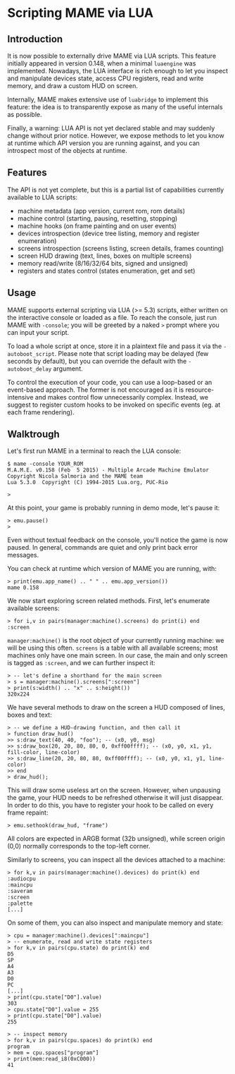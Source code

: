 # Scripting MAME via LUA

## Introduction

It is now possible to externally drive MAME via LUA scripts. 
This feature initially appeared in version 0.148, when a minimal `luaengine`
was implemented. Nowadays, the LUA interface is rich enough
to let you inspect and manipulate devices state, access CPU 
registers, read and write memory, and draw a custom HUD on screen.

Internally, MAME makes extensive use of `luabridge` to implement
this feature: the idea is to transparently expose as many of 
the useful internals as possible.

Finally, a warning: LUA API is not yet declared stable and may 
suddenly change without prior notice.
However, we expose methods to let you know at runtime which API 
version you are running against, and you can introspect most of the
objects at runtime.

## Features

The API is not yet complete, but this is a partial list of capabilities
currently available to LUA scripts:

 * machine metadata (app version, current rom, rom details)
 * machine control (starting, pausing, resetting, stopping)
 * machine hooks (on frame painting and on user events)
 * devices introspection (device tree listing, memory and register enumeration)
 * screens introspection (screens listing, screen details, frames counting)
 * screen HUD drawing (text, lines, boxes on multiple screens)
 * memory read/write (8/16/32/64 bits, signed and unsigned)
 * registers and states control (states enumeration, get and set)

## Usage

MAME supports external scripting via LUA (>= 5.3) scripts, either
written on the interactive console or loaded as a file.
To reach the console, just run MAME with `-console`; you will be
greeted by a naked `>` prompt where you can input your script.

To load a whole script at once, store it in a plaintext file and
pass it via the `-autoboot_script`. Please note that script 
loading may be delayed (few seconds by default), but you can
override the default with the `-autoboot_delay` argument.

To control the execution of your code, you can use a loop-based or
an event-based approach. The former is not encouraged as it is
resource-intensive and makes control flow unnecessarily complex.
Instead, we suggest to register custom hooks to be invoked on specific
events (eg. at each frame rendering).

## Walktrough

Let's first run MAME in a terminal to reach the LUA console:
```
$ mame -console YOUR_ROM
M.A.M.E. v0.158 (Feb  5 2015) - Multiple Arcade Machine Emulator
Copyright Nicola Salmoria and the MAME team
Lua 5.3.0  Copyright (C) 1994-2015 Lua.org, PUC-Rio

> 
```

At this point, your game is probably running in demo mode, let's pause it:
```
> emu.pause()
>
```
Even without textual feedback on the console, you'll notice the game is now paused.
In general, commands are quiet and only print back error messages.

You can check at runtime which version of MAME you are running, with:
```
> print(emu.app_name() .. " " .. emu.app_version())
mame 0.158
```

We now start exploring screen related methods. First, let's enumerate available screens:
```
> for i,v in pairs(manager:machine().screens) do print(i) end
:screen
```

`manager:machine()` is the root object of your currently running machine:
we will be using this often. `screens` is a table with all available screens;
most machines only have one main screen.
In our case, the main and only screen is tagged as `:screen`, and we can further
inspect it:
```
> -- let's define a shorthand for the main screen
> s = manager:machine().screens[":screen"]
> print(s:width() .. "x" .. s:height())
320x224
```

We have several methods to draw on the screen a HUD composed of lines, boxes and text:
```
> -- we define a HUD-drawing function, and then call it
> function draw_hud()
>> s:draw_text(40, 40, "foo"); -- (x0, y0, msg)
>> s:draw_box(20, 20, 80, 80, 0, 0xff00ffff); -- (x0, y0, x1, y1, fill-color, line-color)
>> s:draw_line(20, 20, 80, 80, 0xff00ffff); -- (x0, y0, x1, y1, line-color)
>> end
> draw_hud();
```

This will draw some useless art on the screen. However, when unpausing the game, your HUD
needs to be refreshed otherwise it will just disappear. In order to do this, you have to register
your hook to be called on every frame repaint:
```
> emu.sethook(draw_hud, "frame")
```

All colors are expected in ARGB format (32b unsigned), while screen origin (0,0)
normally corresponds to the top-left corner.

Similarly to screens, you can inspect all the devices attached to a
machine:
```
> for k,v in pairs(manager:machine().devices) do print(k) end
:audiocpu
:maincpu
:saveram
:screen
:palette
[...]
```

On some of them, you can also inspect and manipulate memory and state:
```
> cpu = manager:machine().devices[":maincpu"]
> -- enumerate, read and write state registers
> for k,v in pairs(cpu.state) do print(k) end
D5
SP
A4
A3
D0
PC
[...]
> print(cpu.state["D0"].value)
303
> cpu.state["D0"].value = 255
> print(cpu.state["D0"].value)
255
```

```
> -- inspect memory
> for k,v in pairs(cpu.spaces) do print(k) end
program
> mem = cpu.spaces["program"] 
> print(mem:read_i8(0xC000))
41
```

